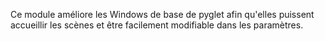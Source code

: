 Ce module améliore les Windows de base de pyglet afin qu'elles puissent accueillir les scènes
et être facilement modifiable dans les paramètres.
